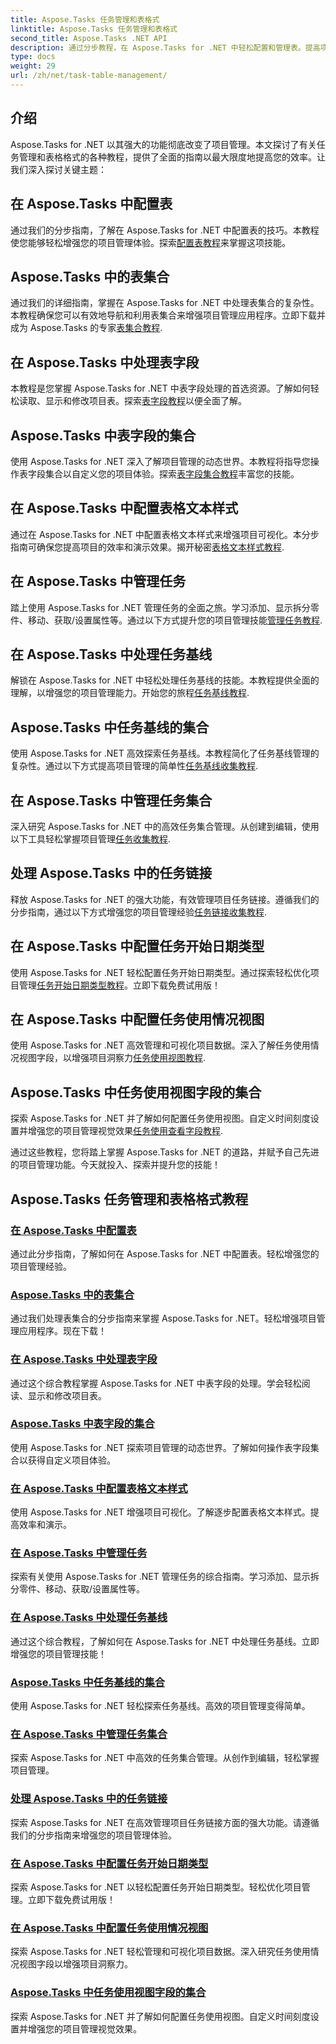 ```yaml
---
title: Aspose.Tasks 任务管理和表格式
linktitle: Aspose.Tasks 任务管理和表格式
second_title: Aspose.Tasks .NET API
description: 通过分步教程，在 Aspose.Tasks for .NET 中轻松配置和管理表。提高项目管理效率和表达能力。
type: docs
weight: 29
url: /zh/net/task-table-management/
---
```

## 介绍

Aspose.Tasks for .NET 以其强大的功能彻底改变了项目管理。本文探讨了有关任务管理和表格格式的各种教程，提供了全面的指南以最大限度地提高您的效率。让我们深入探讨关键主题：

## 在 Aspose.Tasks 中配置表

通过我们的分步指南，了解在 Aspose.Tasks for .NET 中配置表的技巧。本教程使您能够轻松增强您的项目管理体验。探索[配置表教程](./configuring-tables/)来掌握这项技能。

## Aspose.Tasks 中的表集合

通过我们的详细指南，掌握在 Aspose.Tasks for .NET 中处理表集合的复杂性。本教程确保您可以有效地导航和利用表集合来增强项目管理应用程序。立即下载并成为 Aspose.Tasks 的专家[表集合教程](./table-collection/).

## 在 Aspose.Tasks 中处理表字段

本教程是您掌握 Aspose.Tasks for .NET 中表字段处理的首选资源。了解如何轻松读取、显示和修改项目表。探索[表字段教程](./table-fields/)以便全面了解。

## Aspose.Tasks 中表字段的集合

使用 Aspose.Tasks for .NET 深入了解项目管理的动态世界。本教程将指导您操作表字段集合以自定义您的项目体验。探索[表字段集合教程](./table-field-collection/)丰富您的技能。

## 在 Aspose.Tasks 中配置表格文本样式

通过在 Aspose.Tasks for .NET 中配置表格文本样式来增强项目可视化。本分步指南可确保您提高项目的效率和演示效果。揭开秘密[表格文本样式教程](./table-text-styles/).

## 在 Aspose.Tasks 中管理任务

踏上使用 Aspose.Tasks for .NET 管理任务的全面之旅。学习添加、显示拆分零件、移动、获取/设置属性等。通过以下方式提升您的项目管理技能[管理任务教程](./managing-tasks/).

## 在 Aspose.Tasks 中处理任务基线

解锁在 Aspose.Tasks for .NET 中轻松处理任务基线的技能。本教程提供全面的理解，以增强您的项目管理能力。开始您的旅程[任务基线教程](./task-baselines/).

## Aspose.Tasks 中任务基线的集合

使用 Aspose.Tasks for .NET 高效探索任务基线。本教程简化了任务基线管理的复杂性。通过以下方式提高项目管理的简单性[任务基线收集教程](./task-baseline-collection/).

## 在 Aspose.Tasks 中管理任务集合

深入研究 Aspose.Tasks for .NET 中的高效任务集合管理。从创建到编辑，使用以下工具轻松掌握项目管理[任务收集教程](./task-collection/).

## 处理 Aspose.Tasks 中的任务链接

释放 Aspose.Tasks for .NET 的强大功能，有效管理项目任务链接。遵循我们的分步指南，通过以下方式增强您的项目管理经验[任务链接收集教程](./task-link-collection/).

## 在 Aspose.Tasks 中配置任务开始日期类型

使用 Aspose.Tasks for .NET 轻松配置任务开始日期类型。通过探索轻松优化项目管理[任务开始日期类型教程](./task-start-date-types/)。立即下载免费试用版！

## 在 Aspose.Tasks 中配置任务使用情况视图

使用 Aspose.Tasks for .NET 高效管理和可视化项目数据。深入了解任务使用情况视图字段，以增强项目洞察力[任务使用视图教程](./task-usage-views/).

## Aspose.Tasks 中任务使用视图字段的集合

探索 Aspose.Tasks for .NET 并了解如何配置任务使用视图。自定义时间刻度设置并增强您的项目管理视觉效果[任务使用查看字段教程](./task-usage-view-fields/).

通过这些教程，您将踏上掌握 Aspose.Tasks for .NET 的道路，并赋予自己先进的项目管理功能。今天就投入、探索并提升您的技能！
## Aspose.Tasks 任务管理和表格格式教程
### [在 Aspose.Tasks 中配置表](./configuring-tables/)
通过此分步指南，了解如何在 Aspose.Tasks for .NET 中配置表。轻松增强您的项目管理经验。
### [Aspose.Tasks 中的表集合](./table-collection/)
通过我们处理表集合的分步指南来掌握 Aspose.Tasks for .NET。轻松增强项目管理应用程序。现在下载！
### [在 Aspose.Tasks 中处理表字段](./table-fields/)
通过这个综合教程掌握 Aspose.Tasks for .NET 中表字段的处理。学会轻松阅读、显示和修改项目表。
### [Aspose.Tasks 中表字段的集合](./table-field-collection/)
使用 Aspose.Tasks for .NET 探索项目管理的动态世界。了解如何操作表字段集合以获得自定义项目体验。
### [在 Aspose.Tasks 中配置表格文本样式](./table-text-styles/)
使用 Aspose.Tasks for .NET 增强项目可视化。了解逐步配置表格文本样式。提高效率和演示。
### [在 Aspose.Tasks 中管理任务](./managing-tasks/)
探索有关使用 Aspose.Tasks for .NET 管理任务的综合指南。学习添加、显示拆分零件、移动、获取/设置属性等。
### [在 Aspose.Tasks 中处理任务基线](./task-baselines/)
通过这个综合教程，了解如何在 Aspose.Tasks for .NET 中处理任务基线。立即增强您的项目管理技能！
### [Aspose.Tasks 中任务基线的集合](./task-baseline-collection/)
使用 Aspose.Tasks for .NET 轻松探索任务基线。高效的项目管理变得简单。
### [在 Aspose.Tasks 中管理任务集合](./task-collection/)
探索 Aspose.Tasks for .NET 中高效的任务集合管理。从创作到编辑，轻松掌握项目管理。
### [处理 Aspose.Tasks 中的任务链接](./task-link-collection/)
探索 Aspose.Tasks for .NET 在高效管理项目任务链接方面的强大功能。请遵循我们的分步指南来增强您的项目管理体验。
### [在 Aspose.Tasks 中配置任务开始日期类型](./task-start-date-types/)
探索 Aspose.Tasks for .NET 以轻松配置任务开始日期类型。轻松优化项目管理。立即下载免费试用版！
### [在 Aspose.Tasks 中配置任务使用情况视图](./task-usage-views/)
探索 Aspose.Tasks for .NET 轻松管理和可视化项目数据。深入研究任务使用情况视图字段以增强项目洞察力。
### [Aspose.Tasks 中任务使用视图字段的集合](./task-usage-view-fields/)
探索 Aspose.Tasks for .NET 并了解如何配置任务使用视图。自定义时间刻度设置并增强您的项目管理视觉效果。